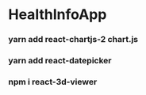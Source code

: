 # HealthInfoApp

### yarn add react-chartjs-2 chart.js
### yarn add react-datepicker
### npm i react-3d-viewer
